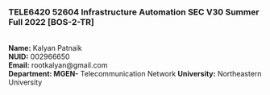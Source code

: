 <h3>TELE6420 52604 Infrastructure Automation SEC V30 Summer Full 2022 [BOS-2-TR]</h3>
<br>
<b>Name:</b> Kalyan Patnaik
<br>
<b>NUID:</b> 002966650
<br>
<b>Email:</b> rootkalyan@gmail.com
<br>
<b>Department: MGEN-</b> Telecommunication Network <b>University:</b> Northeastern University
<br>
